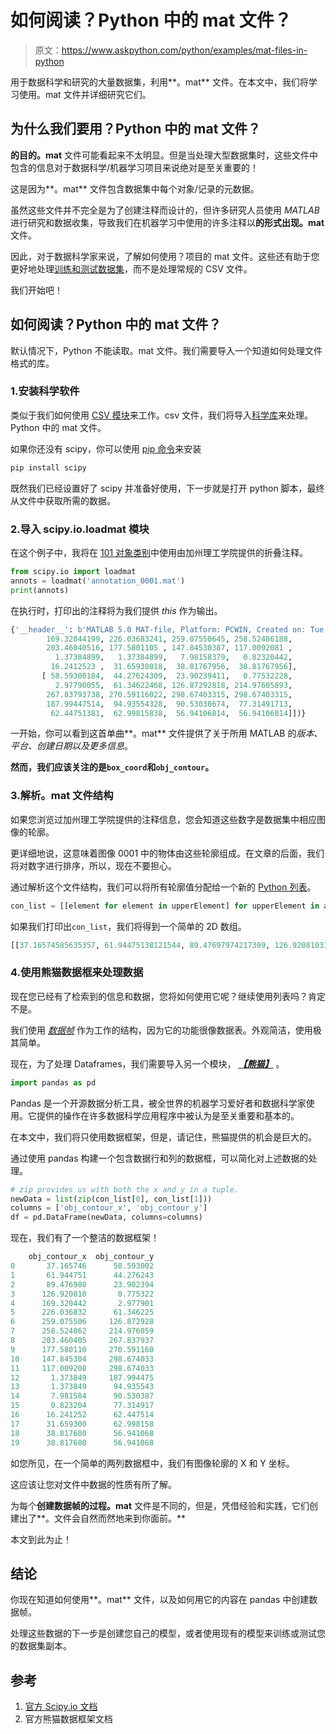 # 如何阅读？Python 中的 mat 文件？

> 原文：<https://www.askpython.com/python/examples/mat-files-in-python>

用于数据科学和研究的大量数据集，利用**。mat** 文件。在本文中，我们将学习使用。mat 文件并详细研究它们。

## 为什么我们要用？Python 中的 mat 文件？

**的目的。mat** 文件可能看起来不太明显。但是当处理大型数据集时，这些文件中包含的信息对于数据科学/机器学习项目来说绝对是至关重要的！

这是因为**。mat** 文件包含数据集中每个对象/记录的元数据。

虽然这些文件并不完全是为了创建注释而设计的，但许多研究人员使用 *MATLAB* 进行研究和数据收集，导致我们在机器学习中使用的许多注释以**的形式出现。mat** 文件。

因此，对于数据科学家来说，了解如何使用？项目的 mat 文件。这些还有助于您更好地处理[训练和测试数据集](https://www.askpython.com/python/examples/split-data-training-and-testing-set)，而不是处理常规的 CSV 文件。

我们开始吧！

## 如何阅读？Python 中的 mat 文件？

默认情况下，Python 不能读取。mat 文件。我们需要导入一个知道如何处理文件格式的库。

### 1.安装科学软件

类似于我们如何使用 [CSV 模块](https://www.askpython.com/python-modules/python-csv-module)来工作。csv 文件，我们将导入[科学库](https://www.askpython.com/python-modules/python-scipy)来处理。Python 中的 mat 文件。

如果你还没有 scipy，你可以使用 [pip 命令](https://www.askpython.com/python-modules/python-pip)来安装

```py
pip install scipy

```

既然我们已经设置好了 scipy 并准备好使用，下一步就是打开 python 脚本，最终从文件中获取所需的数据。

### 2.导入 scipy.io.loadmat 模块

在这个例子中，我将在 [101 对象类别](https://data.caltech.edu/records/mzrjq-6wc02)中使用由加州理工学院提供的折叠注释。

```py
from scipy.io import loadmat
annots = loadmat('annotation_0001.mat')
print(annots)

```

在执行时，打印出的注释将为我们提供 *this* 作为输出。

```py
{'__header__': b'MATLAB 5.0 MAT-file, Platform: PCWIN, Created on: Tue Dec 14 15:57:03 2004', '__version__': '1.0', '__globals__': [], 'box_coord': array([[  2, 300,   1, 260]], dtype=uint16), 'obj_contour': array([[ 37.16574586,  61.94475138,  89.47697974, 126.92081031,
        169.32044199, 226.03683241, 259.07550645, 258.52486188,
        203.46040516, 177.5801105 , 147.84530387, 117.0092081 ,
          1.37384899,   1.37384899,   7.98158379,   0.82320442,
         16.2412523 ,  31.65930018,  38.81767956,  38.81767956],
       [ 58.59300184,  44.27624309,  23.90239411,   0.77532228,
          2.97790055,  61.34622468, 126.87292818, 214.97605893,
        267.83793738, 270.59116022, 298.67403315, 298.67403315,
        187.99447514,  94.93554328,  90.53038674,  77.31491713,
         62.44751381,  62.99815838,  56.94106814,  56.94106814]])}

```

一开始，你可以看到这首单曲**。mat** 文件提供了关于所用 MATLAB 的*版本、平台、创建日期以及更多信息*。

**然而，我们应该关注的是`box_coord`和`obj_contour`。**

### 3.解析。mat 文件结构

如果您浏览过加州理工学院提供的注释信息，您会知道这些数字是数据集中相应图像的轮廓。

更详细地说，这意味着图像 0001 中的物体由这些轮廓组成。在文章的后面，我们将对数字进行排序，所以，现在不要担心。

通过解析这个文件结构，我们可以将所有轮廓值分配给一个新的 [Python 列表](https://www.askpython.com/python/list/python-list)。

```py
con_list = [[element for element in upperElement] for upperElement in annots['obj_contour']]

```

如果我们打印出`con_list`，我们将得到一个简单的 2D 数组。

```py
[[37.16574585635357, 61.94475138121544, 89.47697974217309, 126.92081031307546, 169.32044198895025, 226.03683241252295, 259.0755064456721, 258.52486187845295, 203.4604051565377, 177.58011049723754, 147.84530386740326, 117.0092081031307, 1.3738489871086301, 1.3738489871086301, 7.98158379373848, 0.8232044198894926, 16.24125230202577, 31.65930018416205, 38.81767955801104, 38.81767955801104], [58.59300184162066, 44.27624309392269, 23.90239410681403, 0.7753222836096256, 2.9779005524862328, 61.34622467771641, 126.87292817679563, 214.97605893186008, 267.83793738489874, 270.59116022099454, 298.6740331491713, 298.6740331491713, 187.9944751381216, 94.93554327808477, 90.53038674033152, 77.31491712707185, 62.44751381215474, 62.998158379373876, 56.94106813996319, 56.94106813996319]]

```

### 4.使用熊猫数据框来处理数据

现在您已经有了检索到的信息和数据，您将如何使用它呢？继续使用列表吗？肯定不是。

我们使用 *[数据帧](https://www.askpython.com/python-modules/pandas/dataframes-in-python)* 作为工作的结构，因为它的功能很像数据表。外观简洁，使用极其简单。

现在，为了处理 Dataframes，我们需要导入另一个模块， ***[【熊猫】](https://www.askpython.com/python-modules/pandas/python-pandas-module-tutorial)*** 。

```py
import pandas as pd

```

Pandas 是一个开源数据分析工具，被全世界的机器学习爱好者和数据科学家使用。它提供的操作在许多数据科学应用程序中被认为是至关重要和基本的。

在本文中，我们将只使用数据框架，但是，请记住，熊猫提供的机会是巨大的。

通过使用 pandas 构建一个包含数据行和列的数据框，可以简化对上述数据的处理。

```py
# zip provides us with both the x and y in a tuple.
newData = list(zip(con_list[0], con_list[1]))
columns = ['obj_contour_x', 'obj_contour_y']
df = pd.DataFrame(newData, columns=columns)

```

现在，我们有了一个整洁的数据框架！

```py
    obj_contour_x  obj_contour_y
0       37.165746      58.593002
1       61.944751      44.276243
2       89.476980      23.902394
3      126.920810       0.775322
4      169.320442       2.977901
5      226.036832      61.346225
6      259.075506     126.872928
7      258.524862     214.976059
8      203.460405     267.837937
9      177.580110     270.591160
10     147.845304     298.674033
11     117.009208     298.674033
12       1.373849     187.994475
13       1.373849      94.935543
14       7.981584      90.530387
15       0.823204      77.314917
16      16.241252      62.447514
17      31.659300      62.998158
18      38.817680      56.941068
19      38.817680      56.941068

```

如您所见，在一个简单的两列数据框中，我们有图像轮廓的 X 和 Y 坐标。

这应该让您对文件中数据的性质有所了解。

为每个**创建数据帧的过程。mat** 文件是不同的，但是，凭借经验和实践，它们创建出了**。文件会自然而然地来到你面前。**

本文到此为止！

## 结论

你现在知道如何使用**。mat** 文件，以及如何用它的内容在 pandas 中创建数据帧。

处理这些数据的下一步是创建您自己的模型，或者使用现有的模型来训练或测试您的数据集副本。

## 参考

1.  [官方 Scipy.io 文档](https://docs.scipy.org/doc/)
2.  官方熊猫数据框架文档